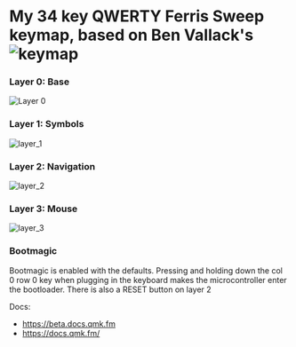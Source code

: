 My 34 key QWERTY Ferris Sweep keymap, based on Ben Vallack's ![keymap](https://github.com/benvallack/34-QMK-Ferris-Sweep)
=========================================================================================================================



### Layer 0: Base

![Layer 0](https://i.imgur.com/0lXmYeq.png)


### Layer 1: Symbols

![layer_1](https://i.imgur.com/V5XseKX.png)


### Layer 2: Navigation

![layer_2](https://i.imgur.com/z7fTtMg.png)


### Layer 3: Mouse

![layer_3](https://i.imgur.com/TSum85R.png)




### Bootmagic
Bootmagic is enabled with the defaults.
Pressing and holding down the col 0 row 0 key when plugging in the keyboard makes the microcontroller enter the bootloader.
There is also a RESET button on layer 2


Docs:
* https://beta.docs.qmk.fm
* https://docs.qmk.fm/
